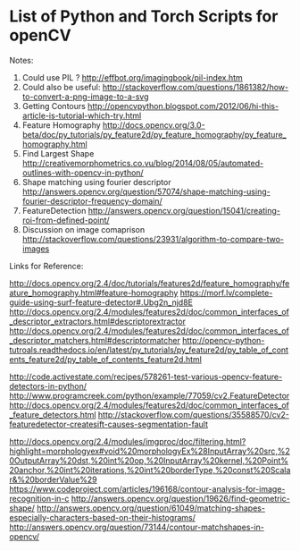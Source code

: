 # List of Python and Torch Scripts for openCV

Notes:

1. Could use PIL ? http://effbot.org/imagingbook/pil-index.htm
2. Could also be useful: http://stackoverflow.com/questions/1861382/how-to-convert-a-png-image-to-a-svg
3. Getting Contours http://opencvpython.blogspot.com/2012/06/hi-this-article-is-tutorial-which-try.html
4. Feature Homography http://docs.opencv.org/3.0-beta/doc/py_tutorials/py_feature2d/py_feature_homography/py_feature_homography.html
5. Find Largest Shape http://creativemorphometrics.co.vu/blog/2014/08/05/automated-outlines-with-opencv-in-python/
5. Shape matching using fourier descriptor http://answers.opencv.org/question/57074/shape-matching-using-fourier-descriptor-frequency-domain/
6. FeatureDetection http://answers.opencv.org/question/15041/creating-roi-from-defined-point/
7. Discussion on image comaprison http://stackoverflow.com/questions/23931/algorithm-to-compare-two-images 

Links for Reference:

http://docs.opencv.org/2.4/doc/tutorials/features2d/feature_homography/feature_homography.html#feature-homography
https://morf.lv/complete-guide-using-surf-feature-detector#.Ubg2n_njd8E
http://docs.opencv.org/2.4/modules/features2d/doc/common_interfaces_of_descriptor_extractors.html#descriptorextractor
http://docs.opencv.org/2.4/modules/features2d/doc/common_interfaces_of_descriptor_matchers.html#descriptormatcher
http://opencv-python-tutroals.readthedocs.io/en/latest/py_tutorials/py_feature2d/py_table_of_contents_feature2d/py_table_of_contents_feature2d.html

http://code.activestate.com/recipes/578261-test-various-opencv-feature-detectors-in-python/
http://www.programcreek.com/python/example/77059/cv2.FeatureDetector
http://docs.opencv.org/2.4/modules/features2d/doc/common_interfaces_of_feature_detectors.html
http://stackoverflow.com/questions/35588570/cv2-featuredetector-createsift-causes-segmentation-fault

http://docs.opencv.org/2.4/modules/imgproc/doc/filtering.html?highlight=morphologyex#void%20morphologyEx%28InputArray%20src,%20OutputArray%20dst,%20int%20op,%20InputArray%20kernel,%20Point%20anchor,%20int%20iterations,%20int%20borderType,%20const%20Scalar&%20borderValue%29
https://www.codeproject.com/articles/196168/contour-analysis-for-image-recognition-in-c
http://answers.opencv.org/question/19626/find-geometric-shape/
http://answers.opencv.org/question/61049/matching-shapes-especially-characters-based-on-their-histograms/
http://answers.opencv.org/question/73144/contour-matchshapes-in-opencv/





